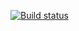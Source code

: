 [![Build status](https://ci.appveyor.com/api/projects/status/cpdc83vgk5dudtlg?svg=true)](https://ci.appveyor.com/project/Dmitriy75199/apici3)
